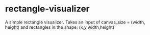 # rectangle-visualizer
A simple rectangle visualizer. Takes an input of canvas_size = (width, height) and rectangles in the shape: (x,y,width,height)

